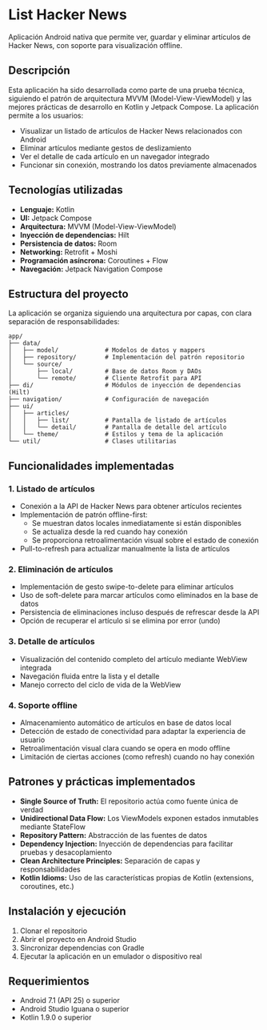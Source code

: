 # List Hacker News

Aplicación Android nativa que permite ver, guardar y eliminar artículos de Hacker News, con soporte para visualización offline.

## Descripción

Esta aplicación ha sido desarrollada como parte de una prueba técnica, siguiendo el patrón de arquitectura MVVM (Model-View-ViewModel) y las mejores prácticas de desarrollo en Kotlin y Jetpack Compose. La aplicación permite a los usuarios:

- Visualizar un listado de artículos de Hacker News relacionados con Android
- Eliminar artículos mediante gestos de deslizamiento
- Ver el detalle de cada artículo en un navegador integrado
- Funcionar sin conexión, mostrando los datos previamente almacenados

## Tecnologías utilizadas

- **Lenguaje:** Kotlin
- **UI:** Jetpack Compose
- **Arquitectura:** MVVM (Model-View-ViewModel)
- **Inyección de dependencias:** Hilt
- **Persistencia de datos:** Room
- **Networking:** Retrofit + Moshi
- **Programación asíncrona:** Coroutines + Flow
- **Navegación:** Jetpack Navigation Compose

## Estructura del proyecto

La aplicación se organiza siguiendo una arquitectura por capas, con clara separación de responsabilidades:

```
app/
├── data/
│   ├── model/             # Modelos de datos y mappers
│   ├── repository/        # Implementación del patrón repositorio
│   └── source/
│       ├── local/         # Base de datos Room y DAOs
│       └── remote/        # Cliente Retrofit para API
├── di/                    # Módulos de inyección de dependencias (Hilt)
├── navigation/            # Configuración de navegación
├── ui/
│   ├── articles/
│   │   ├── list/          # Pantalla de listado de artículos
│   │   └── detail/        # Pantalla de detalle del artículo
│   └── theme/             # Estilos y tema de la aplicación
└── util/                  # Clases utilitarias
```

## Funcionalidades implementadas

### 1. Listado de artículos

- Conexión a la API de Hacker News para obtener artículos recientes
- Implementación de patrón offline-first:
  - Se muestran datos locales inmediatamente si están disponibles
  - Se actualiza desde la red cuando hay conexión
  - Se proporciona retroalimentación visual sobre el estado de conexión
- Pull-to-refresh para actualizar manualmente la lista de artículos

### 2. Eliminación de artículos

- Implementación de gesto swipe-to-delete para eliminar artículos
- Uso de soft-delete para marcar artículos como eliminados en la base de datos
- Persistencia de eliminaciones incluso después de refrescar desde la API
- Opción de recuperar el artículo si se elimina por error (undo)

### 3. Detalle de artículos

- Visualización del contenido completo del artículo mediante WebView integrada
- Navegación fluida entre la lista y el detalle
- Manejo correcto del ciclo de vida de la WebView

### 4. Soporte offline

- Almacenamiento automático de artículos en base de datos local
- Detección de estado de conectividad para adaptar la experiencia de usuario
- Retroalimentación visual clara cuando se opera en modo offline
- Limitación de ciertas acciones (como refresh) cuando no hay conexión

## Patrones y prácticas implementados

- **Single Source of Truth:** El repositorio actúa como fuente única de verdad
- **Unidirectional Data Flow:** Los ViewModels exponen estados inmutables mediante StateFlow
- **Repository Pattern:** Abstracción de las fuentes de datos
- **Dependency Injection:** Inyección de dependencias para facilitar pruebas y desacoplamiento
- **Clean Architecture Principles:** Separación de capas y responsabilidades
- **Kotlin Idioms:** Uso de las características propias de Kotlin (extensions, coroutines, etc.)

## Instalación y ejecución

1. Clonar el repositorio
2. Abrir el proyecto en Android Studio
3. Sincronizar dependencias con Gradle
4. Ejecutar la aplicación en un emulador o dispositivo real

## Requerimientos

- Android 7.1 (API 25) o superior
- Android Studio Iguana o superior
- Kotlin 1.9.0 o superior
